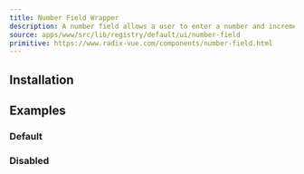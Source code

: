 ```yaml
---
title: Number Field Wrapper
description: A number field allows a user to enter a number and increment or decrement the value using stepper buttons.
source: apps/www/src/lib/registry/default/ui/number-field
primitive: https://www.radix-vue.com/components/number-field.html
---
```


<ComponentPreview name="NumberFieldWrapperDemo"/>

## Installation

<TabPreview name="CLI">
<template #CLI>

```bash
npx shadcn-vue@latest add wrapper-number-field
```
</template>
<template #Manual>

<Steps>

### Copy and paste the following code into your project:

<<< @/lib/registry/default/ui/number-field/NumberFieldWrapper.vue

</Steps>

</template>
</TabPreview>

## Examples

### Default

<ComponentPreview name="NumberFieldWrapperDemo"/>

### Disabled

<ComponentPreview name="NumberFieldWrapperDisabledDemo"/>
